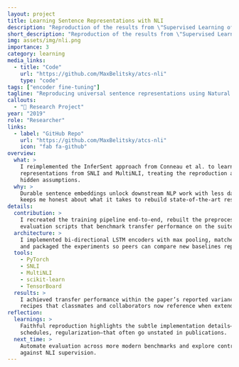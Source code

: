 ```yaml
---
layout: project
title: Learning Sentence Representations with NLI
description: "Reproduction of the results from \"Supervised Learning of Universal Sentence Representations from Natural Language Inference Data\" paper by Conneau et al. (2018)."
short_description: "Reproduction of the results from \"Supervised Learning of Universal Sentence Representations from Natural Language Inference Data\" paper by Conneau et al. (2018)"
img: assets/img/nli.png
importance: 3
category: learning
media_links:
  - title: "Code"
    url: "https://github.com/MaxBelitsky/atcs-nli"
    type: "code"
tags: ["encoder fine-tuning"]
tagline: "Reproducing universal sentence representations using Natural Language Inference."
callouts:
  - "🧠 Research Project"
year: "2019"
role: "Researcher"
links:
  - label: "GitHub Repo"
    url: "https://github.com/MaxBelitsky/atcs-nli"
    icon: "fab fa-github"
overview:
  what: >
    I reimplemented the InferSent approach from Conneau et al. to learn universal sentence
    representations from SNLI and MultiNLI, treating the reproduction as a deep-dive into the paper’s
    hidden assumptions.
  why: >
    Durable sentence embeddings unlock downstream NLP work with less data. Reproducing landmark work
    keeps me honest about what it takes to rebuild state-of-the-art research from scratch.
details:
  contribution: >
    I recreated the training pipeline end-to-end, rebuilt the preprocessing stack, and instrumented
    evaluation scripts that benchmark transfer performance on the suite of downstream NLP tasks.
  architecture: >
    I implemented bi-directional LSTM encoders with max pooling, matched the original hyperparameters,
    and packaged the experiments so peers can compare new baselines reproducibly.
  tools:
    - PyTorch
    - SNLI
    - MultiNLI
    - scikit-learn
    - TensorBoard
  results: >
    I achieved transfer performance within the paper’s reported variance and published configuration
    recipes that classmates and collaborators now reference when extending the work.
reflection:
  learnings: >
    Faithful reproduction highlights the subtle implementation details—tokenization, optimizer
    schedules, regularization—that often go unstated in publications.
  next_time: >
    Automate evaluation across more modern benchmarks and explore contrastive objectives to compare
    against NLI supervision.
---
```

